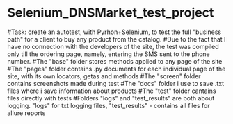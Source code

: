 # Selenium_DNSMarket_test_project
#Task: create an autotest, with Pyrhon+Selenium, to test the full "business path" for a client to buy any product from the catalog. 
#Due to the fact that I have no connection with the developers of the site, the test was compiled only till the ordering page, namely, entering the SMS sent to the phone number.
#The "base" folder stores methods applied to any page of the site
#The "pages" folder contains .py documents for each individual page of the site, with its own locators, getas and methods
#The "screen" folder contains screenshots made during test
#The "docs" folder i use to save .txt files where i save information about products
#The "test" folder cantains files directly with tests
#Folders "logs" and "test_results" are both about logging. "logs" for txt logging files, "test_results" - contains all files for allure reports
